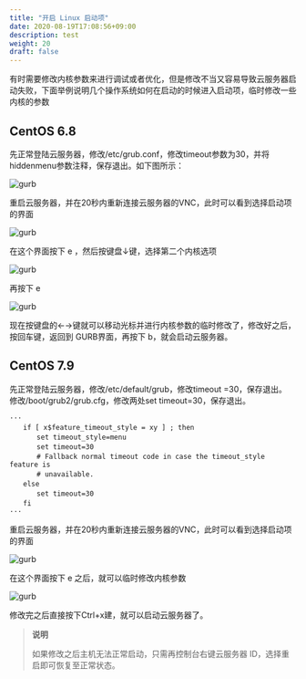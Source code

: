 ```yaml
---
title: "开启 Linux 启动项"
date: 2020-08-19T17:08:56+09:00
description: test
weight: 20
draft: false
---
```


有时需要修改内核参数来进行调试或者优化，但是修改不当又容易导致云服务器启动失败，下面举例说明几个操作系统如何在启动的时候进入启动项，临时修改一些内核的参数

## CentOS 6.8

先正常登陆云服务器，修改/etc/grub.conf，修改timeout参数为30，并将hiddenmenu参数注释，保存退出。如下图所示：

![gurb](../../_images/grub_1.png)

重启云服务器，并在20秒内重新连接云服务器的VNC，此时可以看到选择启动项的界面

![gurb](../../_images/grub_2.png)

在这个界面按下 e ，然后按键盘↓键，选择第二个内核选项

![gurb](../../_images/grub_3.png)

再按下 e

![gurb](../../_images/grub_4.png)

现在按键盘的←→键就可以移动光标并进行内核参数的临时修改了，修改好之后，按回车键，返回到 GURB界面，再按下 b，就会启动云服务器。


## CentOS 7.9

先正常登陆云服务器，修改/etc/default/grub，修改timeout =30，保存退出。
修改/boot/grub2/grub.cfg，修改两处set timeout=30，保存退出。

```
···
　　if [ x$feature_timeout_style = xy ] ; then
　　　　set timeout_style=menu
　　　　set timeout=30
　　　　# Fallback normal timeout code in case the timeout_style feature is
　　　　# unavailable.
　　else
　　　　set timeout=30
　　fi
···
```

重启云服务器，并在20秒内重新连接云服务器的VNC，此时可以看到选择启动项的界面

![gurb](../../_images/grub_5.png)

在这个界面按下 e 之后，就可以临时修改内核参数

![gurb](../../_images/grub_6.png)

修改完之后直接按下Ctrl+x建，就可以启动云服务器了。



>**说明**
>
>如果修改之后主机无法正常启动，只需再控制台右键云服务器 ID，选择重启即可恢复至正常状态。